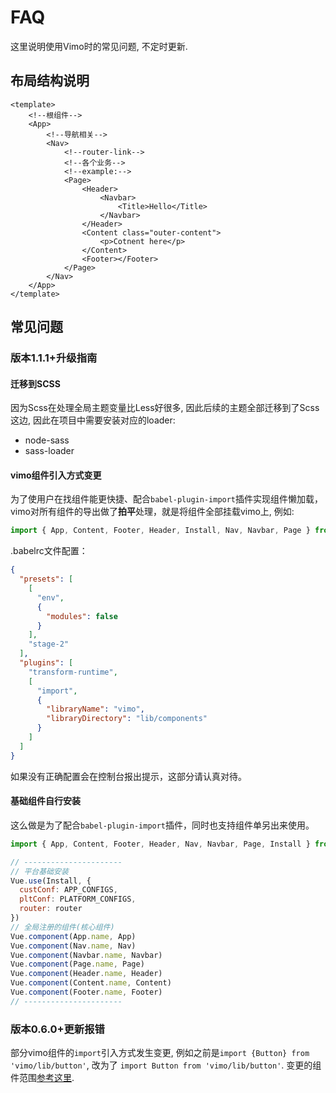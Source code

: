 # FAQ

这里说明使用Vimo时的常见问题, 不定时更新.



## 布局结构说明

```vue
<template>
    <!--根组件-->
    <App>
        <!--导航相关-->
        <Nav>
            <!--router-link-->
            <!--各个业务-->
            <!--example:-->
            <Page>
                <Header>
                    <Navbar>
                        <Title>Hello</Title>
                    </Navbar>
                </Header>
                <Content class="outer-content">
                    <p>Cotnent here</p>
                </Content>
                <Footer></Footer>
            </Page>
        </Nav>
    </App>
</template>
```


## 常见问题


### 版本1.1.1+升级指南

#### 迁移到SCSS

因为Scss在处理全局主题变量比Less好很多, 因此后续的主题全部迁移到了Scss这边, 因此在项目中需要安装对应的loader:

- node-sass
- sass-loader

#### vimo组件引入方式变更

为了使用户在找组件能更快捷、配合```babel-plugin-import```插件实现组件懒加载，vimo对所有组件的导出做了**拍平**处理，就是将组件全部挂载vimo上, 例如:

```js
import { App, Content, Footer, Header, Install, Nav, Navbar, Page } from 'vimo'
```

.babelrc文件配置：

```json
{
  "presets": [
    [
      "env",
      {
        "modules": false
      }
    ],
    "stage-2"
  ],
  "plugins": [
    "transform-runtime",
    [
      "import",
      {
        "libraryName": "vimo",
        "libraryDirectory": "lib/components"
      }
    ]
  ]
}

```

如果没有正确配置会在控制台报出提示，这部分请认真对待。

#### 基础组件自行安装

这么做是为了配合```babel-plugin-import```插件，同时也支持组件单另出来使用。

```js
import { App, Content, Footer, Header, Nav, Navbar, Page, Install } from 'vimo'

// ----------------------
// 平台基础安装
Vue.use(Install, {
  custConf: APP_CONFIGS,
  pltConf: PLATFORM_CONFIGS,
  router: router
})
// 全局注册的组件(核心组件)
Vue.component(App.name, App)
Vue.component(Nav.name, Nav)
Vue.component(Navbar.name, Navbar)
Vue.component(Page.name, Page)
Vue.component(Header.name, Header)
Vue.component(Content.name, Content)
Vue.component(Footer.name, Footer)
// ----------------------
```

### 版本0.6.0+更新报错

部分vimo组件的```import```引入方式发生变更, 例如之前是```import {Button} from 'vimo/lib/button'```, 改为了 ```import Button from 'vimo/lib/button'```. 变更的组件范围[参考这里](https://github.com/vm-component/vimo/blob/master/components/dist.js). 